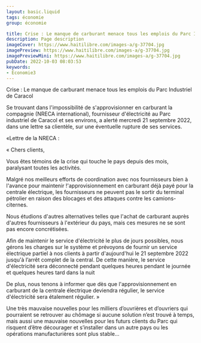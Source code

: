 ```yaml
---
layout: basic.liquid
tags: économie
group: économie

title: Crise : Le manque de carburant menace tous les emplois du Parc Industriel de Caracol
description: Page description
imageCover: https://www.haitilibre.com/images-a/g-37704.jpg
imagePreview: https://www.haitilibre.com/images-a/g-37704.jpg
imagePreviewMini: https://www.haitilibre.com/images-a/g-37704.jpg
pubDate: 2022-10-03 08:03:53
keywords:
- Économie3
---
```


Crise : Le manque de carburant menace tous les emplois du Parc Industriel de Caracol

Se trouvant dans l'impossibilité de s'approvisionner en carburant la compagnie (NRECA international), fournisseur d'électricité au Parc industriel de Caracol et ses environs, a alerté mercredi 21 septembre 2022, dans une lettre sa clientèle, sur une éventuelle rupture de ses services.

«Lettre de la NRECA :

« Chers clients,

Vous êtes témoins de la crise qui touche le pays depuis des mois, paralysant toutes les activités.

Malgré nos meilleurs efforts de coordination avec nos fournisseurs bien à l'avance pour maintenir !'approvisionnement en carburant déjà payé pour la centrale électrique, les fournisseurs ne peuvent pas le sortir du terminal pétrolier en raison des blocages et des attaques contre les camions-citernes.

Nous étudions d'autres alternatives telles que l'achat de carburant auprès d'autres fournisseurs à l'extérieur du pays, mais ces mesures ne se sont pas encore concrétisées.

Afin de maintenir le service d'électricité le plus de jours possibles, nous gérons les charges sur le système et prévoyons de fournir un service électrique partiel à nos clients à partir d'aujourd'hui le 21 septembre 2022 jusqu'à l’arrêt complet de la central. De cette manière, le service d'électricité sera déconnecté pendant quelques heures pendant le journée et quelques heures tard dans la nuit

De plus, nous tenons à informer que dès que l'approvisionnement en carburant de la centrale électrique deviendra régulier, le service d'électricité sera étalement régulier. »

Une très mauvaise nouvelles pour les milliers d’ouvrières et d’ouvriers qui pourraient se retrouver au chômage si aucune solution n’est trouvé à temps, mais aussi une mauvaise nouvelles pour les futurs clients du Parc qui risquent d’être décourager et s’installer dans un autre pays ou les opérations manufacturières sont plus stable…
